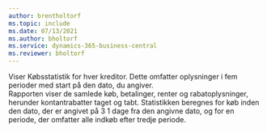 ```yaml
---
author: brentholtorf
ms.topic: include
ms.date: 07/13/2021
ms.author: bholtorf
ms.service: dynamics-365-business-central
ms.reviewer: bholtorf
---
```

Viser Købsstatistik for hver kreditor. Dette omfatter oplysninger i fem perioder med start på den dato, du angiver.<br>Rapporten viser de samlede køb, betalinger, renter og rabatoplysninger, herunder kontantrabatter taget og tabt. Statistikken beregnes for køb inden den dato, der er angivet på 3 1 dage fra den angivne dato, og for en periode, der omfatter alle indkøb efter tredje periode.